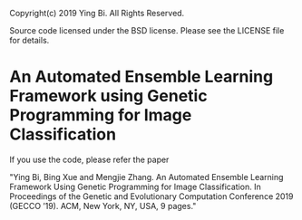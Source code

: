 Copyright(c) 2019 Ying Bi.
All Rights Reserved.

Source code licensed under the BSD license. Please see the LICENSE file for details.

An Automated Ensemble Learning Framework using Genetic Programming for Image Classification
=============
If you use the code, please refer the paper 

"Ying Bi, Bing Xue and Mengjie Zhang. An Automated Ensemble Learning Framework Using Genetic Programming for Image Classification. In Proceedings of the Genetic and Evolutionary Computation Conference 2019
(GECCO ’19). ACM, New York, NY, USA, 9 pages."

